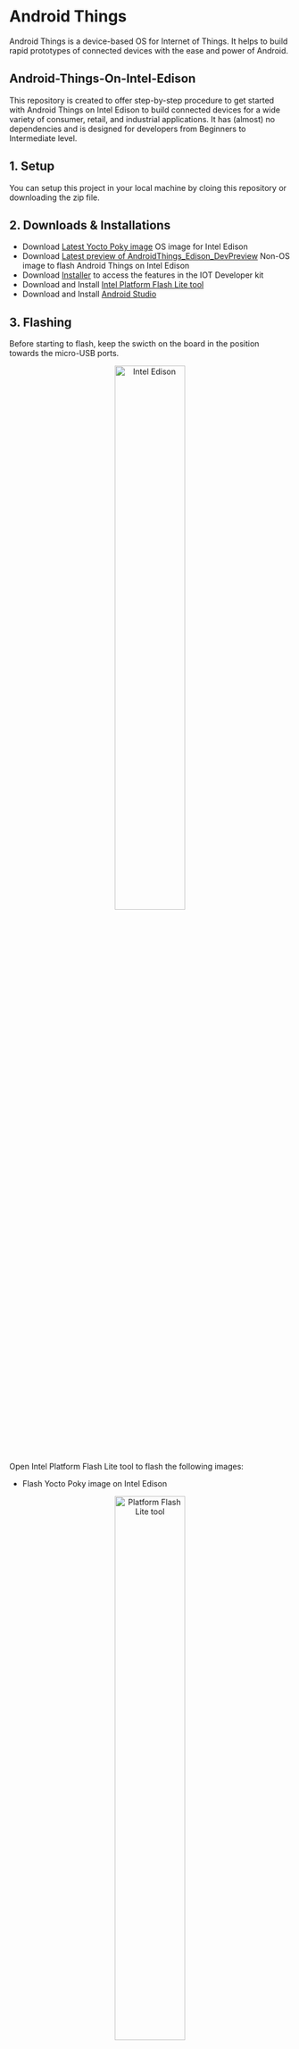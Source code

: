 # Android Things
Android Things is a device-based OS for Internet of Things. It helps to build rapid prototypes of connected devices with the ease and power of Android.

## Android-Things-On-Intel-Edison
This repository is created to offer step-by-step procedure to get started with Android Things on Intel Edison to build connected devices for a wide variety of consumer, retail, and industrial applications. It has (almost) no dependencies and is designed for developers from Beginners to Intermediate level.

## 1. Setup
You can setup this project in your local machine by cloing this repository or downloading the zip file.

## 2. Downloads & Installations
* Download [Latest Yocto Poky image](https://software.intel.com/en-us/iot/hardware/edison/downloads) OS image for Intel Edison
* Download [Latest preview of AndroidThings_Edison_DevPreview](https://developer.android.com/things/preview/download.html) Non-OS image to flash Android Things on Intel Edison
* Download [Installer](https://software.intel.com/en-us/iot/hardware/edison/downloads) to access the features in the IOT Developer kit
* Download and Install [Intel Platform Flash Lite tool](https://01.org/android-ia/downloads/intel-platform-flash-tool-lite)
* Download and Install [Android Studio](https://developer.android.com/studio/index.html)

## 3. Flashing

Before starting to flash, keep the swicth on the board in the position towards the micro-USB ports.

<p align="center"><img src="https://lh3.googleusercontent.com/QD81nRntD-q5fwx-AHfEbpJn53LC5EMR3m29Q47XhC47iZcauaSjMSZeHi-jdVhwoH7Vl5-aRbnn-fw0pqz_uvbOr8odHupSB32Ejz3xKeOxvQRcG4y4JLEFDnCXYOZBTTyI-5lBlavZjge6OJBFKWja38eOJlgRKVGIfkbqOO9iaWkmyaQfG0vB2X3rbGGPSpAFOI31IsbRloZQDA6KF-V5dyndgdgToVQwyoyvBl8wEwyhghfb97ZlBmiihq9Ta1eai4iooqelucVl_eb4RpfWpjA5Hbs15uxRBcQDu-8BmJ7ilp69T0wOnF8l2nQ9Y_u36gMiWS6lzEjvdNM1XZbeIkS0W2vj4atWEs67SkYw4jBntjXW4OhzX2xOz0cNCl4zjI8bDIS6XWpyz1TLiaz5LHq491RCOzI8XWUtAH3VBPRl3cTUTaK8Rcbe66xb94vmc1t3un1-CsBJJqwrtR_DAS-RdGM3DFRf-iVMpEpdai9o-gvQjwLvOcWgDM5lEbweeYQiwM_3_viosnBYeX8oS8atTWSyJJdm2sSUoq1jPsbNnCrAkIY96lhFAQUoJfk4pc4_WHN21TZWXu9ukr7b9Yk8tsiNsZmgPSvFLFZFgihTkq4RcA=w1930-h1136-no" alt="Intel Edison" align="center" height="50%" width="50%"></p>

Open Intel Platform Flash Lite tool to flash the following images:
* Flash Yocto Poky image on Intel Edison

<p align="center"><img src="https://lh3.googleusercontent.com/ALlWNfysJKHTh8NYQr4SASUf56NNxeEa7vnvPxJX4IFVx07SVlqgk1V5p9SQdatjgbRk7DRbX7zgkdkfiORxt9Snk2bIMMf5UVSWlVO8X5oFAnzqgs_pO4iHRK0VPrAwTVEre4VEhOLID-F9Lst3_lVrn_97exmgK_1X72fidSert8aqHuE7PixloyCHxXZj_4fQb-BhAFsMg15FRuuRJzyboI_Y6sAeDdDYeXrTAjRxFvZEfJBZxtsxB4gXFM7j4DIFZGoILoStBkRv31RLYwRFeJ3_1ni_KPtfq3Ye3MJyHLAHhJf0KeauB0-OHNNJi3xdnR-JBrcxzk4Q1WmwwrVE2S1DmrECKlTi8yEmm1LaT-jg-V3TmK5uT9ykw7BxaEx3gziL6ywLta0xuJhYBsmY-BG_MNpmOkxU-l7FqLAR77pJLdEQPSzyzOnvyCBzGFQze55M-KFd_D-LKG-ktosSkjyZbMZOKbV7Qkgj6qW4HBIcNduAhdIaGtky81yU_1VYgcBfNRuPloXDLt9frBo-H6w2fAx2H4C1llfoy8LTAKO1tfSdGGsjB3pwNvRhGuuveh-TbAsMydnCEDJcPvw3MxHaKhaZ9Z9znHcsv6bZdl1S0hmlNw=w479-h369-no" alt="Platform Flash Lite tool" align="center" height="50%" width="50%"></p>

To flash Android Things onto Intel Edison, press the combination of keys as follows:
* Press FW button on Intel Edison's Arduino breakout board
* Insert the cable to the OTG port and then release the FW button and then flash it using the Platform Flash lite tool
* In the Platform Flash Lite tool, select configuration as 'Non_OS' and flash the latest preview of AndroidThings_Edison_DevPreview on Intel Edison

<p align="center"><img src="https://lh3.googleusercontent.com/eVF-ChkHcYnP5fsimtbFj6RUp8YIaaaJ-SImUjDe51JE0mIRQGV8Y0bsiEyDzK_d5VY-Nm_y9bkPwY4cWxcKneD-obg31vVnOv6zMk8It_wecoDaIPeO1ECHHRNtYeuX13qkBl8VEOqkgDkcvlfza3CBYL1yYZzbm9A2OldmvsmtxUjfjhZVr5eAVnO2DLSGi3ZvjNXYz_4ezqom7FYWJFJpXLogg5QUJwBExEpBxHX71NJ-EgiltBWPzTfLI2PJ4TDAcqRyamz1EM9lSyw7KM9x9p8HDAHf7R4bUc1NevH7zOhq8dhJrXaMSQ7vulBZbTgs89cmR20vYTGWQnKWzb3KWuo8hxgEu1Z4ZMxV_bs793AidK1mBuC9BnTkpk-3bHAg5huILHOsH5JMYcrxdW7FyaEbot9t-aSrCsZDf4iZgYXkGWgFmJ06o6soNI7ZJy7EOjQYsVYNwALG_gUuB2w89J-0tjdx4b1seShqr9kOnLWchetTdMnTLZlZGLnIjgVnZ8b09PbL6a6Js5MCr0gm8EopCIgIwic9kb1XeowmJNmt48F1Hy5gOt4d--oVUtuVYB7gSRTS3HwdckdbuoQxDAk7mMgb0EwBc-i3TwFc3OmkJ28O5w=w622-h334-no" alt="Intel Edison" align="center" height="50%" width="50%"></p>

Once flashed, enter into the androidthings_edison_devpreview directory and use fastboot to flash system images:
```sh
$fastboot devices

$fastboot \
    flash gpt partition-table.img \
    flash u-boot u-boot-edison.bin \
    flash boot_a boot.img \
    flash boot_b boot.img \
    flash system_a system.img \
    flash system_b system.img \
    flash userdata userdata.img \
    erase misc \
    set_active _a

$fastboot \
    flash gapps_a gapps.img \
    flash gapps_b gapps.img

$fastboot \
    flash oem_a oem.img \
    flash oem_b oem.img
```

Once flashed, reboot the device to enter into adb mode:
```sh
$fastboot reboot
```
Upon reboot, check if the device (Intel Edison with Android Things) is detected as android device and detected by the following command:
```sh
$adb devices
```

In case, you're unable to start the adb daemon, restart the adb server as:
```sh
$adb kill-server
$adb start-server

$adb devices
```

## 4. Configurations
After flashing the board, we'll connect the board with internet using adb.

#### Connecting Wi-Fi:
To achieve this, get the SSID and password of the Wi-Fi and execute the following commands:
```sh
$adb shell am startservice \
    -n com.google.wifisetup/.WifiSetupService \
    -a WifiSetupService.Connect \
    -e ssid <Network_SSID> \
    -e passphrase <Network_Passcode>
```

## 5. Development
Want to contribute? Great! We're expanding features such as adding voice commands to contol things from Android App. Keep watching this space.

Meanwhile, you can contribute to this by:
* Filing issues
* Contributing Code
* Contributing Feature
* Please contact the author for more information on contributing

## 6. License

MIT Licensed


## 7. Author
* Anuj Duggal ([LinkedIn](https://in.linkedin.com/in/anujduggal21) | [Twitter](https://twitter.com/AnujDuggal21) | [Facebook](https://www.facebook.com/AnujDuggal88))
* Avirup Basu ([LinkedIn](https://in.linkedin.com/in/avirup171) | [Twitter](https://twitter.com/avirup171) | [Facebook](https://www.facebook.com/Avirup171))

